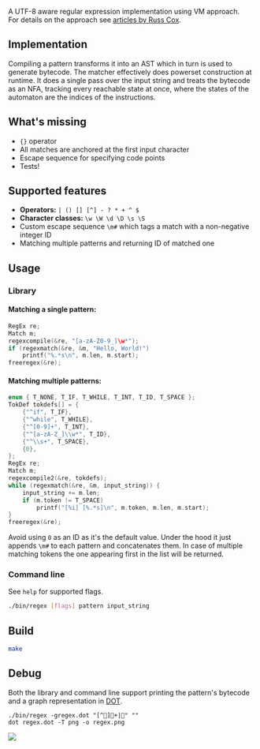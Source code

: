 A UTF-8 aware regular expression implementation using VM approach.  
For details on the approach see [articles by Russ Cox](https://swtch.com/~rsc/regexp).

## Implementation

Compiling a pattern transforms it into an AST which in turn is used to generate bytecode. The matcher effectively does powerset construction at runtime. It does a single pass over the input string and treats the bytecode as an NFA, tracking every reachable state at once, where the states of the automaton are the indices of the instructions.

## What's missing

- `{}` operator
- All matches are anchored at the first input character
- Escape sequence for specifying code points
- Tests!

## Supported features

- **Operators:** `| () [] [^] - ? * + ^ $`
- **Character classes:** `\w \W \d \D \s \S`
- Custom escape sequence `\m#` which tags a match with a non-negative integer ID
- Matching multiple patterns and returning ID of matched one

## Usage

### Library

#### Matching a single pattern:

```c
RegEx re;
Match m;
regexcompile(&re, "[a-zA-Z0-9_]\w*");
if (regexmatch(&re, &m, "Hello, World!")
    printf("%.*s\n", m.len, m.start);
freeregex(&re);
```

#### Matching multiple patterns:

```c
enum { T_NONE, T_IF, T_WHILE, T_INT, T_ID, T_SPACE };
TokDef tokdefs[] = {
    {"^if", T_IF},
    {"^while", T_WHILE},
    {"^[0-9]+", T_INT},
    {"^[a-zA-Z_]\\w*", T_ID},
    {"^\\s+", T_SPACE},
    {0},
};
RegEx re;
Match m;
regexcompile2(&re, tokdefs);
while (regexmatch(&re, &m, input_string)) {
    input_string += m.len;
    if (m.token != T_SPACE)
        printf("[%i] [%.*s]\n", m.token, m.len, m.start);
}
freeregex(&re);
```

Avoid using `0` as an ID as it's the default value. Under the hood it just appends `\m#` to each pattern and concatenates them. In case of multiple matching tokens the one appearing first in the list will be returned.

### Command line

See `help` for supported flags.

```bash
./bin/regex [flags] pattern input_string
```

## Build

```bash
make
```

## Debug

Both the library and command line support printing the pattern's bytecode and a graph representation in [DOT](https://en.wikipedia.org/wiki/DOT_(graph_description_language)).

    ./bin/regex -gregex.dot "[^👀]🍆+|😤" ""
    dot regex.dot -T png -o regex.png

![](https://i.imgur.com/xiiW0Sa.png)
